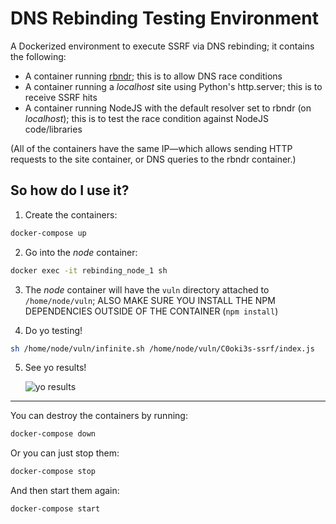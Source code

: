 # DNS Rebinding Testing Environment

A Dockerized environment to execute SSRF via DNS rebinding; it contains the following:

- A container running [rbndr](https://github.com/taviso/rbndr); this is to allow DNS race conditions
- A container running a _localhost_ site using Python's http.server; this is to receive SSRF hits
- A container running NodeJS with the default resolver set to rbndr (on _localhost_); this is to test the race condition against NodeJS code/libraries

(All of the containers have the same IP—which allows sending HTTP requests to the site container, or DNS queries to the rbndr container.)

## So how do I use it?

1. Create the containers:

```sh
docker-compose up
```

2. Go into the _node_ container:

```sh
docker exec -it rebinding_node_1 sh
```

3. The _node_ container will have the `vuln` directory attached to `/home/node/vuln`; ALSO MAKE SURE YOU INSTALL THE NPM DEPENDENCIES OUTSIDE OF THE CONTAINER (`npm install`)

4. Do yo testing!

```sh
sh /home/node/vuln/infinite.sh /home/node/vuln/C0oki3s-ssrf/index.js
```

5. See yo results!

   ![yo results](https://user-images.githubusercontent.com/14217083/193724124-2b67c31d-f36a-4cb5-86fe-92a7fbe08f4e.png)

---

You can destroy the containers by running:

```sh
docker-compose down
```

Or you can just stop them:

```sh
docker-compose stop
```

And then start them again:

```sh
docker-compose start
```

